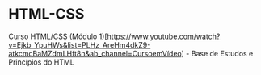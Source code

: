 # HTML-CSS
Curso HTML/CSS
(Módulo 1)[https://www.youtube.com/watch?v=Ejkb_YpuHWs&list=PLHz_AreHm4dkZ9-atkcmcBaMZdmLHft8n&ab_channel=CursoemVídeo] - Base de Estudos e Princípios do HTML
